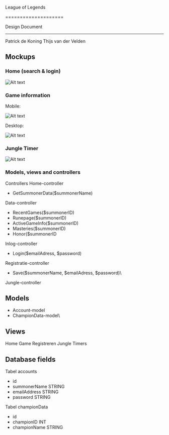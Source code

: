 League of Legends


====================


Design Document

---------------------

Patrick de Koning
Thijs van der Velden

## Mockups

### Home (search & login)
![Alt text](http://download.pdkwebs.nl/download/images/IK/MPROG/mockup_mobile_1.png)

### Game information

Mobile:


![Alt text](http://download.pdkwebs.nl/download/images/IK/MPROG/mockup_mobile_2.png)

Desktop:


![Alt text](http://download.pdkwebs.nl/download/images/IK/MPROG/mockup_normal_2.png)

### Jungle Timer
![Alt text](http://download.pdkwebs.nl/download/images/IK/MPROG/mockup_normal_3.png)

### Models, views and controllers

Controllers
Home-controller

* GetSummonerData($summonerName)

Data-controller

* RecentGames($summonerID)
* Runepage($summonerID)
* ActiveGameInfo($summonerID)
* Masteries($summonerID)
* Honor($summonerID

Inlog-controller

* Login($emailAdress, $password)

Registratie-controller
* Save($summonerName, $emailAdress, $password)\

Jungle-controller


## Models

* Account-model
* ChampionData-model\

## Views
Home
Game
Registreren
Jungle Timers

## Database fields

Tabel accounts
- id
- summonerName STRING
- emailAddress STRING
- password STRING


Tabel championData
- id
- championID INT
- championName STRING

